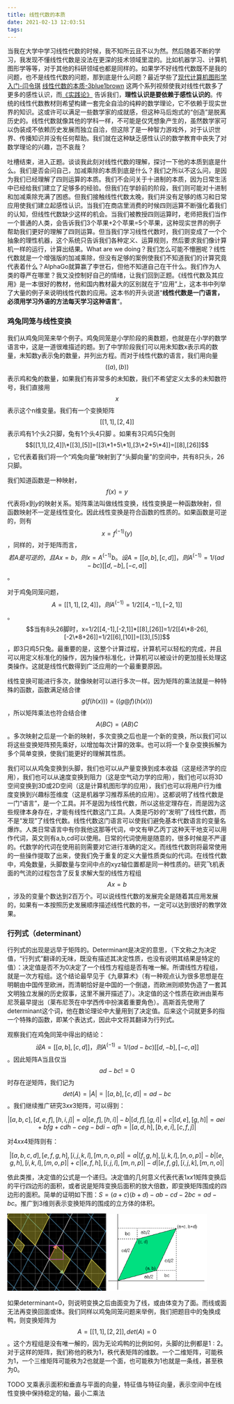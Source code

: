 ```yaml
---
title: 线性代数的本质
date: 2021-02-13 12:03:51
tags:
---
```



当我在大学中学习线性代数的时候，我不知所云且不以为然。然后随着不断的学习，我发现不懂线性代数是没法在更深的技术领域里混的。比如机器学习、计算机图形学等等，对于其他的科研领域也都是同样的。如果学不好线性代数既不是我的问题，也不是线性代数的问题，那到底是什么问题？最近学些了[现代计算机图形学入门-闫令琪](https://www.bilibili.com/video/BV1X7411F744) [线性代数的本质-3blue1brown](https://www.bilibili.com/video/BV1ib411t7YR) 这两个系列视频使我对线性代数多了更多的感性认识，而[《实践论》](https://www.marxists.org/chinese/maozedong/marxist.org-chinese-mao-193707.htm) 告诉我们，**理性认识是要依赖于感性认识的**。传统的线性代数教材则希望构建一套完全自洽的纯粹的数学理论，它不依赖于现实世界的知识。这或许可以满足一些数学家的成就感，但这种马后炮式的“创造”是脱离历史的。线性代数就像其他的学科一样，不可能是仅凭想象产生的，虽然数学家可以伪装成不依赖历史发展而独立自洽，但这除了是一种智力游戏外，对于认识世界、传播知识并没有任何帮助。我们就在这种缺乏感性认识的数学教育中丧失了对数学理论的兴趣，岂不哀哉？

吐槽结束，进入正题。谈谈我此刻对线性代数的理解，探讨一下他的本质到底是什么。我们是否会问自己，加减乘除的本质到底是什么？我们之所以不这么问，是因为我们已经理解了四则运算的本质。我们不会问关于十进制的本质，因为日常生活中已经给我们建立了足够多的经验。但我们在学龄前的阶段，我们则可能对十进制和加减乘除充满了困惑。但我们接触线性代数太晚，我们并没有足够的练习和日常应用使我们建立起感性认识。当我们在商店里消费的时候四则运算不断强化着我们的认知，但线性代数缺少这样的机会。当我们被教授四则运算时，老师把我们当作一个普通的人类，会告诉我们3个苹果+2个苹果=5个苹果，这种现实世界的例子帮助我们更好的理解了四则运算。但当我们学习线性代数时，我们则变成了一个个抽象的理性机器，这个系统只告诉我们各种定义、运算规则，然后要求我们像计算机一样的运行，计算出结果。What are we doing？我们怎么可能不懵圈呢？线性代数就是一个增强版的加减乘除，但没有足够的案例使我们不知道我们的计算究竟代表着什么？AlphaGo就算赢了李世石，但他不知道自己在干什么。我们作为人类的尊严在哪里？我又没控制好自己的情绪，让我们回到正题。《线性代数及其应用》是一本很好的教材，他和国内教材最大的区别就在于“应用”上，这本书中列举了大量的例子来说明线性代数的应用。这本书的开头说道“**线性代数是一门语言，必须用学习外语的方法每天学习这种语言**”。

### 鸡兔同笼与线性变换

我们从鸡兔同笼来举个例子。鸡兔同笼是小学阶段的奥数题，也就是在小学的数学语言中，这是一道很难描述的题。到了中学阶段我们可以用未知数x表示鸡的数量，未知数y表示兔的数量，并列出方程。而对于线性代数的语言，我们用向量$$((a),(b))$$表示鸡和兔的数量，如果我们有非常多的未知数，我们不希望定义太多的未知数符号，我们直接用$$x$$表示这个n维变量。我们有一个变换矩阵$$[[1,1],[2,4]]$$ 表示鸡有1个头2只脚，兔有1个头4只脚 。如果有3只鸡5只兔则 $$[[1,1],[2,4]]\*[[3],[5]]=[[3\*1+5\*1],[3\*2+5\*4]]=[[8],[26]]$$，它代表着我们将一个“鸡兔向量”映射到了“头脚向量”的空间中，共有8只头，26只脚。

我们知道函数是一种映射，$$f(x)=y$$代表将$x$到$y$的映射关系。矩阵乘法叫做线性变换，线性变换是一种函数映射，但函数映射不一定是线性变化。因此线性变换是符合函数的性质的。如果函数是可逆的，则有$$x=f^(-1)(y)$$，同样的，对于矩阵而言，$$若A是可逆的，且Ax=b，则x=A^(-1)b。设A=[[a,b],[c,d]]，则A^(-1)=1/(ad-bc)[[d,-b],[-c,a]]$$。

对于鸡兔同笼问题，$$A=[[1,1],[2,4]]，则A^(-1)=1/2[[4,-1],[-2,1]]$$。$$当有8头26脚时，x=1/2[[4,-1],[-2,1]]*[[8],[26]]=1/2[[4\*8-26],[-2\*8+26]]=1/2[[6],[10]]=[[3],[5]]$$，即3只鸡5只兔。最重要的是，这整个计算过程，计算机可以轻松的完成，并且可以用定义标准化的操作，因为操作标准化，计算机可以被设计的更加擅长处理这类操作。这就是线性代数得到广泛应用的一个最重要原因。

线性变换可能进行多次，就像映射可以进行多次一样。因为矩阵的乘法就是一种特殊的函数，函数满足结合律$$g(f(h(x)))=((g @ f)(h(x)))$$，所以矩阵乘法也符合结合律$$A(BC)=(AB)C$$。多次映射之后是一个新的映射，多次变换之后也是一个新的变换，所以我们可以将这些变换矩阵预先乘好，以增加每次计算的效率。也可以将一个复杂变换拆解为多个简单变换，使我们能更好的理解其性质。

我们可以从鸡兔变换到头脚，我们也可以从产量变换到成本收益（这是经济学的应用），我们也可以从速度变换到阻力（这是空气动力学的应用），我们也可以将3D空间变换到3D或2D空间（这是计算机图形学的应用），我们也可以将用户行为维度变换到兴趣标签维度（这是机器学习推荐系统的应用）。这都说明了线性代数是一门“语言”，是一个工具。并不是因为线性代数，所以这些定理存在，而是因为这些规律本身存在，才能有线性代数这门工具。人类是巧妙的“发明”了线性代数，而不是“发现”了线性代数。线性代数这门语言可以使我们避免基本代数语言的变量名爆炸。人类日常语言中有你我他这那等代词，中文有甲乙丙丁这种天干地支可以用作代词，英文则有a,b,cd可以使用。日常的代词使用是随意的，很多时候是不严谨的。代数学的代词在使用前则需要对它进行准确的定义。而线性代数则将最常使用的一些操作提取了出来，使我们免于重复的定义大量性质类似的代词。在线性代数中，鸡兔数量，头脚数量与空间中点的xyz轴位置都是同一种性质的。研究飞机表面的气流的过程包含了反复求解大型的线性方程组$$Ax=b$$，涉及的变量个数达到2百万个。可以说线性代数的发展完全是随着其应用发展的，如果有一本按照历史发展顺序描述线性代数的书，一定可以达到很好的教学效果。

### 行列式（determinant）

行列式的出现是远早于矩阵的。Determinant是决定的意思，（下文称之为决定值，“行列式”翻译的无味，既没有描述其决定性质，也没有说明其结果是特定的值）：决定值是否不为0决定了一个线性方程组是否有唯一解。所谓线性方程组，就是一次方程组。这个结论最早见于《九章算术》（有一种观点认为很多思想是在明朝由中国传至欧洲，而清朝恰好是中国的一个倒退，而欧洲则顺势伪造了一套其文明独立发展的历史叙事，这里不展开描述了）。决定值的这个性质在欧洲由莱布尼茨最早提出（莱布尼茨在中学西传中扮演着重要角色）。高斯首先使用了determinant这个词，他在数论理论中大量用到了决定值。后来这个词就更多的指一个特殊的函数，即某个表达式，因此中文将其翻译为行列式。

观察我们在鸡兔同笼中得出的结论：$$设A=[[a,b],[c,d]]，则A^(-1)=1/(ad-bc)[[d,-b],[-c,a]]$$。因此矩阵A当且仅当$$ad-bc!=0$$时存在逆矩阵，我们记为$$det(A)=|A|=|[a,b],[c,d]|=ad-bc$$。我们继续推广研究$3xx3$矩阵，可以得到：

$$|[a,b,c],[d,e,f],[h,i,j]|=a|[e,f],[h,i]|-b|[d,f],[g,i]|+c|[d,e],[g,h]|=aei+bfg+cdh-ceg-bdi-afh=|[a,d,h],[b,e,i],[c,f,j]|$$

对$4xx4$矩阵则有：

$$|[a,b,c,d],[e,f,g,h],[i,j,k,l],[m,n,o,p]|=a|[f,g,h],[j,k,l],[n,o,p]|-b|[e,g,h],[i,k,l],[m,o,p]|+c|[e,f,h],[i,j,l],[m,n,p]|-d|[e,f,g],[i,j,k],[m,n,o]|$$

依此类推，决定值的公式是一个递归。决定值的几何意义代表代表$1xx1$矩阵变换后的平行四边形的面积，或者说是矩阵变换后面积的放大倍数，即变换矩阵围成的四边形的面积。简单的证明如下图：$S=(a+c)(b+d)-ab-cd-2bc=ad-bc$。推广到3维则表示变换矩阵的围成的立方体的体积。

<img src="/img/math/transform-determinant-opt.png" style="width:45%;" />

<img src="/img/math/determinant-area.gif" style="width:45%;" />

如果determinant=0，则说明变换之后由面变为了线，或由体变为了面。而线或面无法再变换回面或体。我们同样以鸡兔同笼问题来举例，我们把题目中的兔换成鸭，则变换矩阵为$$A=[[1,1],[2,2]], det(A)=0$$。这个方程组是没有唯一解的，因为无论鸡鸭的比例如何，头脚的比例都是$1:2$。对于这样的矩阵，我们称他的秩为1，秩代表矩阵的维数。一个二维矩阵，可能秩为1，一个三维矩阵可能秩为2也就是一个面，也可能秩为1也就是一条线，甚至秩为0。

TODO 叉乘表示面积和垂直与平面的向量，特征值与特征向量，表示空间中在线性变换中保持稳定的轴，最小二乘法

